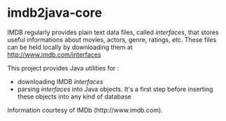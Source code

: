 imdb2java-core
=========
<p>
IMDB regularly provides plain text data files, called <i>interfaces</i>, that stores useful informations about movies, actors, genre, ratings, etc. These files can be held locally by downloading them at <a href="http://www.imdb.com/interfaces">http://www.imdb.com/interfaces</a>
</p>
<p>
This project provides Java utilities for :
<ul>
<li>downloading IMDB <i>interfaces</i></li>
<li>parsing <i>interfaces</i> into Java objects. It's a first step before inserting these objects into any kind of database</li>
</ul>
</p>
<p>
Information courtesy of IMDb (http://www.imdb.com).
</p>
